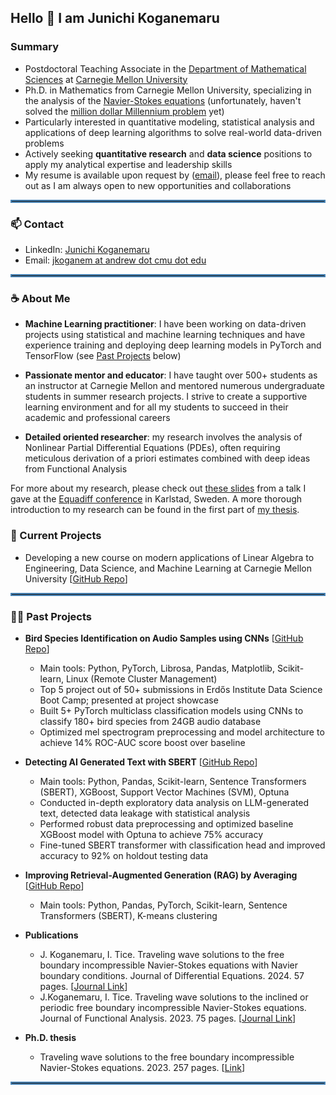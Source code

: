 <div id="toc">
  <ul style="list-style: none">
    <summary>
      <h2>
      Hello 👋 I am Junichi Koganemaru
      </h2>
    </summary>
  </ul>
</div>

### Summary

* Postdoctoral Teaching Associate in the [Department of Mathematical Sciences](https://www.cmu.edu/math/index.html) at [Carnegie Mellon University](https://www.cmu.edu/)
* Ph.D. in Mathematics from Carnegie Mellon University, specializing in the analysis of the [Navier-Stokes equations](https://en.wikipedia.org/wiki/Navier%E2%80%93Stokes_equations) (unfortunately, haven't solved the [million dollar Millennium problem](https://en.wikipedia.org/wiki/Navier%E2%80%93Stokes_existence_and_smoothness) yet)
* Particularly interested in quantitative modeling, statistical analysis and applications of deep learning algorithms to solve real-world data-driven problems 
* Actively seeking **quantitative research** and **data science** positions to apply my analytical expertise and leadership skills
* My resume is available upon request by ([email](mailto:jkoganem@gmail.com)), please feel free to reach out as I am always open to new opportunities and collaborations

<hr style="border:2px solid #4682b4">

### 📫 Contact 

* LinkedIn: [Junichi Koganemaru](https://www.linkedin.com/in/junichi-koganemaru/)
* Email: [jkoganem at andrew dot cmu dot edu](mailto:jkoganem@andrew.cmu.edu)

<hr style="border:2px solid #4682b4">

### ☕ About Me

* **Machine Learning practitioner**: I have been working on data-driven projects using statistical and machine learning techniques and have experience training and deploying deep learning models in PyTorch and TensorFlow (see [Past Projects](#-past-projects) below)
* **Passionate mentor and educator**: I have taught over 500+ students as an instructor at Carnegie Mellon and mentored numerous undergraduate students in summer research projects. I strive to create a supportive learning environment and for all my students to succeed in their academic and professional careers

* **Detailed oriented researcher**: my research involves the analysis of Nonlinear Partial Differential Equations (PDEs), often requiring meticulous derivation of a priori estimates combined with deep ideas from Functional Analysis 

For more about my research, please check out [these slides](./equadiff2024-slides.pdf) from a talk I gave at the [Equadiff conference](https://www.kau.se/en/equadiff-2024/about-conference) in Karlstad, Sweden. A more thorough introduction to my research can be found in the first part of [my thesis](https://kilthub.cmu.edu/articles/thesis/Traveling_wave_solutions_to_the_free_boundary_incompressible_Navier-Stokes_equations/24053892?file=42184224).

### 🤔 Current Projects

* Developing a new course on modern applications of Linear Algebra to Engineering, Data Science, and Machine Learning at Carnegie Mellon University [[GitHub Repo](https://github.com/jkoganem/Teaching-Advanced-Linear-Algebra-21366)]


<hr style="border:2px solid #4682b4">

### 🧑‍🏫 Past Projects
* **Bird Species Identification on Audio Samples using CNNs** [[GitHub Repo]()]
    * Main tools: Python, PyTorch, Librosa, Pandas, Matplotlib, Scikit-learn, Linux (Remote Cluster Management)
    * Top 5 project out of 50+ submissions in Erdős Institute Data Science Boot Camp; presented at project showcase
    * Built 5+ PyTorch multiclass classification models using CNNs to classify 180+ bird species from 24GB audio database 
    * Optimized mel spectrogram preprocessing and model architecture to achieve 14% ROC-AUC score boost over baseline
* **Detecting AI Generated Text with SBERT** [[GitHub Repo]()]
    * Main tools: Python, Pandas, Scikit-learn, Sentence Transformers (SBERT), XGBoost, Support Vector Machines (SVM), Optuna
    * Conducted in-depth exploratory data analysis on LLM-generated text, detected data leakage with statistical analysis
    * Performed robust data preprocessing and optimized baseline XGBoost model with Optuna to achieve 75% accuracy    
    * Fine-tuned SBERT transformer with classification head and improved accuracy to 92% on holdout testing data
* **Improving Retrieval-Augmented Generation (RAG) by Averaging** [[GitHub Repo]()]
  * Main tools: Python, Pandas, PyTorch, Scikit-learn, Sentence Transformers (SBERT), K-means clustering

* **Publications**
    * J. Koganemaru, I. Tice. Traveling wave solutions to the free boundary incompressible Navier-Stokes equations with Navier boundary conditions. Journal of Differential Equations. 2024. 57 pages. [[Journal Link](https://www.sciencedirect.com/science/article/pii/S0022039624004741)]
    * J.Koganemaru, I. Tice. Traveling wave solutions to the inclined or periodic free boundary incompressible Navier-Stokes equations. Journal of Functional Analysis. 2023. 75 pages. [[Journal Link](https://www.sciencedirect.com/science/article/pii/S0022123623002148)]

* **Ph.D. thesis**
  * Traveling wave solutions to the free boundary incompressible Navier-Stokes equations. 2023. 257 pages. [[Link](https://kilthub.cmu.edu/articles/thesis/Traveling_wave_solutions_to_the_free_boundary_incompressible_Navier-Stokes_equations/24053892?file=42184224)]

<hr style="border:2px solid #4682b4">

